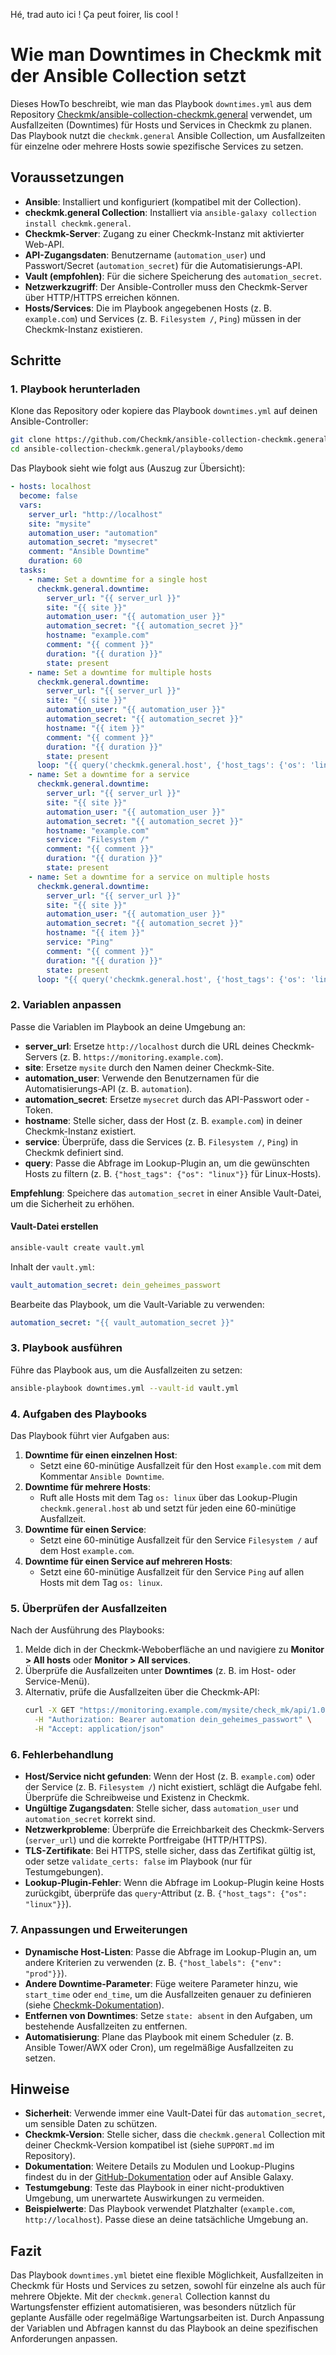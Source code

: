 Hé, trad auto ici ! Ça peut foirer, lis cool !

# Wie man Downtimes in Checkmk mit der Ansible Collection setzt

Dieses HowTo beschreibt, wie man das Playbook `downtimes.yml` aus dem Repository [Checkmk/ansible-collection-checkmk.general](https://github.com/Checkmk/ansible-collection-checkmk.general/blob/main/playbooks/demo/downtimes.yml) verwendet, um Ausfallzeiten (Downtimes) für Hosts und Services in Checkmk zu planen. Das Playbook nutzt die `checkmk.general` Ansible Collection, um Ausfallzeiten für einzelne oder mehrere Hosts sowie spezifische Services zu setzen.

## Voraussetzungen
- **Ansible**: Installiert und konfiguriert (kompatibel mit der Collection).
- **checkmk.general Collection**: Installiert via `ansible-galaxy collection install checkmk.general`.
- **Checkmk-Server**: Zugang zu einer Checkmk-Instanz mit aktivierter Web-API.
- **API-Zugangsdaten**: Benutzername (`automation_user`) und Passwort/Secret (`automation_secret`) für die Automatisierungs-API.
- **Vault (empfohlen)**: Für die sichere Speicherung des `automation_secret`.
- **Netzwerkzugriff**: Der Ansible-Controller muss den Checkmk-Server über HTTP/HTTPS erreichen können.
- **Hosts/Services**: Die im Playbook angegebenen Hosts (z. B. `example.com`) und Services (z. B. `Filesystem /`, `Ping`) müssen in der Checkmk-Instanz existieren.

## Schritte

### 1. Playbook herunterladen
Klone das Repository oder kopiere das Playbook `downtimes.yml` auf deinen Ansible-Controller:

```bash
git clone https://github.com/Checkmk/ansible-collection-checkmk.general.git
cd ansible-collection-checkmk.general/playbooks/demo
```

Das Playbook sieht wie folgt aus (Auszug zur Übersicht):
```yaml
- hosts: localhost
  become: false
  vars:
    server_url: "http://localhost"
    site: "mysite"
    automation_user: "automation"
    automation_secret: "mysecret"
    comment: "Ansible Downtime"
    duration: 60
  tasks:
    - name: Set a downtime for a single host
      checkmk.general.downtime:
        server_url: "{{ server_url }}"
        site: "{{ site }}"
        automation_user: "{{ automation_user }}"
        automation_secret: "{{ automation_secret }}"
        hostname: "example.com"
        comment: "{{ comment }}"
        duration: "{{ duration }}"
        state: present
    - name: Set a downtime for multiple hosts
      checkmk.general.downtime:
        server_url: "{{ server_url }}"
        site: "{{ site }}"
        automation_user: "{{ automation_user }}"
        automation_secret: "{{ automation_secret }}"
        hostname: "{{ item }}"
        comment: "{{ comment }}"
        duration: "{{ duration }}"
        state: present
      loop: "{{ query('checkmk.general.host', {'host_tags': {'os': 'linux'}}, server_url=server_url, site=site, automation_user=automation_user, automation_secret=automation_secret) }}"
    - name: Set a downtime for a service
      checkmk.general.downtime:
        server_url: "{{ server_url }}"
        site: "{{ site }}"
        automation_user: "{{ automation_user }}"
        automation_secret: "{{ automation_secret }}"
        hostname: "example.com"
        service: "Filesystem /"
        comment: "{{ comment }}"
        duration: "{{ duration }}"
        state: present
    - name: Set a downtime for a service on multiple hosts
      checkmk.general.downtime:
        server_url: "{{ server_url }}"
        site: "{{ site }}"
        automation_user: "{{ automation_user }}"
        automation_secret: "{{ automation_secret }}"
        hostname: "{{ item }}"
        service: "Ping"
        comment: "{{ comment }}"
        duration: "{{ duration }}"
        state: present
      loop: "{{ query('checkmk.general.host', {'host_tags': {'os': 'linux'}}, server_url=server_url, site=site, automation_user=automation_user, automation_secret=automation_secret) }}"
```

### 2. Variablen anpassen
Passe die Variablen im Playbook an deine Umgebung an:
- **server_url**: Ersetze `http://localhost` durch die URL deines Checkmk-Servers (z. B. `https://monitoring.example.com`).
- **site**: Ersetze `mysite` durch den Namen deiner Checkmk-Site.
- **automation_user**: Verwende den Benutzernamen für die Automatisierungs-API (z. B. `automation`).
- **automation_secret**: Ersetze `mysecret` durch das API-Passwort oder -Token.
- **hostname**: Stelle sicher, dass der Host (z. B. `example.com`) in deiner Checkmk-Instanz existiert.
- **service**: Überprüfe, dass die Services (z. B. `Filesystem /`, `Ping`) in Checkmk definiert sind.
- **query**: Passe die Abfrage im Lookup-Plugin an, um die gewünschten Hosts zu filtern (z. B. `{"host_tags": {"os": "linux"}}` für Linux-Hosts).

**Empfehlung**: Speichere das `automation_secret` in einer Ansible Vault-Datei, um die Sicherheit zu erhöhen.

#### Vault-Datei erstellen
```bash
ansible-vault create vault.yml
```

Inhalt der `vault.yml`:
```yaml
vault_automation_secret: dein_geheimes_passwort
```

Bearbeite das Playbook, um die Vault-Variable zu verwenden:
```yaml
automation_secret: "{{ vault_automation_secret }}"
```

### 3. Playbook ausführen
Führe das Playbook aus, um die Ausfallzeiten zu setzen:

```bash
ansible-playbook downtimes.yml --vault-id vault.yml
```

### 4. Aufgaben des Playbooks
Das Playbook führt vier Aufgaben aus:
1. **Downtime für einen einzelnen Host**:
   - Setzt eine 60-minütige Ausfallzeit für den Host `example.com` mit dem Kommentar `Ansible Downtime`.
2. **Downtime für mehrere Hosts**:
   - Ruft alle Hosts mit dem Tag `os: linux` über das Lookup-Plugin `checkmk.general.host` ab und setzt für jeden eine 60-minütige Ausfallzeit.
3. **Downtime für einen Service**:
   - Setzt eine 60-minütige Ausfallzeit für den Service `Filesystem /` auf dem Host `example.com`.
4. **Downtime für einen Service auf mehreren Hosts**:
   - Setzt eine 60-minütige Ausfallzeit für den Service `Ping` auf allen Hosts mit dem Tag `os: linux`.

### 5. Überprüfen der Ausfallzeiten
Nach der Ausführung des Playbooks:
1. Melde dich in der Checkmk-Weboberfläche an und navigiere zu **Monitor > All hosts** oder **Monitor > All services**.
2. Überprüfe die Ausfallzeiten unter **Downtimes** (z. B. im Host- oder Service-Menü).
3. Alternativ, prüfe die Ausfallzeiten über die Checkmk-API:
   ```bash
   curl -X GET "https://monitoring.example.com/mysite/check_mk/api/1.0/domain-types/downtime/collections/all" \
     -H "Authorization: Bearer automation dein_geheimes_passwort" \
     -H "Accept: application/json"
   ```

### 6. Fehlerbehandlung
- **Host/Service nicht gefunden**: Wenn der Host (z. B. `example.com`) oder der Service (z. B. `Filesystem /`) nicht existiert, schlägt die Aufgabe fehl. Überprüfe die Schreibweise und Existenz in Checkmk.
- **Ungültige Zugangsdaten**: Stelle sicher, dass `automation_user` und `automation_secret` korrekt sind.
- **Netzwerkprobleme**: Überprüfe die Erreichbarkeit des Checkmk-Servers (`server_url`) und die korrekte Portfreigabe (HTTP/HTTPS).
- **TLS-Zertifikate**: Bei HTTPS, stelle sicher, dass das Zertifikat gültig ist, oder setze `validate_certs: false` im Playbook (nur für Testumgebungen).
- **Lookup-Plugin-Fehler**: Wenn die Abfrage im Lookup-Plugin keine Hosts zurückgibt, überprüfe das `query`-Attribut (z. B. `{"host_tags": {"os": "linux"}}`).

### 7. Anpassungen und Erweiterungen
- **Dynamische Host-Listen**: Passe die Abfrage im Lookup-Plugin an, um andere Kriterien zu verwenden (z. B. `{"host_labels": {"env": "prod"}}`).
- **Andere Downtime-Parameter**: Füge weitere Parameter hinzu, wie `start_time` oder `end_time`, um die Ausfallzeiten genauer zu definieren (siehe [Checkmk-Dokumentation](https://docs.checkmk.com/latest/en/rest_api.html)).
- **Entfernen von Downtimes**: Setze `state: absent` in den Aufgaben, um bestehende Ausfallzeiten zu entfernen.
- **Automatisierung**: Plane das Playbook mit einem Scheduler (z. B. Ansible Tower/AWX oder Cron), um regelmäßige Ausfallzeiten zu setzen.

## Hinweise
- **Sicherheit**: Verwende immer eine Vault-Datei für das `automation_secret`, um sensible Daten zu schützen.
- **Checkmk-Version**: Stelle sicher, dass die `checkmk.general` Collection mit deiner Checkmk-Version kompatibel ist (siehe `SUPPORT.md` im Repository).
- **Dokumentation**: Weitere Details zu Modulen und Lookup-Plugins findest du in der [GitHub-Dokumentation](https://github.com/Checkmk/ansible-collection-checkmk.general) oder auf Ansible Galaxy.
- **Testumgebung**: Teste das Playbook in einer nicht-produktiven Umgebung, um unerwartete Auswirkungen zu vermeiden.
- **Beispielwerte**: Das Playbook verwendet Platzhalter (`example.com`, `http://localhost`). Passe diese an deine tatsächliche Umgebung an.

## Fazit
Das Playbook `downtimes.yml` bietet eine flexible Möglichkeit, Ausfallzeiten in Checkmk für Hosts und Services zu setzen, sowohl für einzelne als auch für mehrere Objekte. Mit der `checkmk.general` Collection kannst du Wartungsfenster effizient automatisieren, was besonders nützlich für geplante Ausfälle oder regelmäßige Wartungsarbeiten ist. Durch Anpassung der Variablen und Abfragen kannst du das Playbook an deine spezifischen Anforderungen anpassen.
